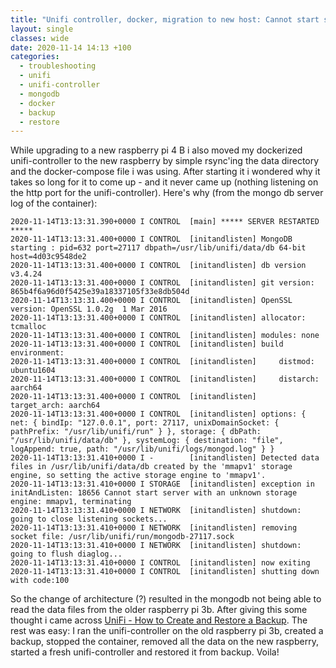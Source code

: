 ```yaml
---
title: "Unifi controller, docker, migration to new host: Cannot start server with an unknown storage engine: mmapv1, terminating"
layout: single
classes: wide
date: 2020-11-14 14:13 +100
categories:
  - troubleshooting
  - unifi
  - unifi-controller
  - mongodb
  - docker
  - backup
  - restore
---
```

While upgrading to a new raspberry pi 4 B i also moved my dockerized unifi-controller to the new raspberry by simple rsync'ing the
data directory and the docker-compose file i was using. After starting it i wondered why it takes so long for it to come up - and it
never came up (nothing listening on the http port for the unifi-controller). Here's why (from the mongo db server log of the container):

```
2020-11-14T13:13:31.390+0000 I CONTROL  [main] ***** SERVER RESTARTED *****
2020-11-14T13:13:31.400+0000 I CONTROL  [initandlisten] MongoDB starting : pid=632 port=27117 dbpath=/usr/lib/unifi/data/db 64-bit host=4d03c9548de2
2020-11-14T13:13:31.400+0000 I CONTROL  [initandlisten] db version v3.4.24
2020-11-14T13:13:31.400+0000 I CONTROL  [initandlisten] git version: 865b4f6a96d0f5425e39a18337105f33e8db504d
2020-11-14T13:13:31.400+0000 I CONTROL  [initandlisten] OpenSSL version: OpenSSL 1.0.2g  1 Mar 2016
2020-11-14T13:13:31.400+0000 I CONTROL  [initandlisten] allocator: tcmalloc
2020-11-14T13:13:31.400+0000 I CONTROL  [initandlisten] modules: none
2020-11-14T13:13:31.400+0000 I CONTROL  [initandlisten] build environment:
2020-11-14T13:13:31.400+0000 I CONTROL  [initandlisten]     distmod: ubuntu1604
2020-11-14T13:13:31.400+0000 I CONTROL  [initandlisten]     distarch: aarch64
2020-11-14T13:13:31.400+0000 I CONTROL  [initandlisten]     target_arch: aarch64
2020-11-14T13:13:31.400+0000 I CONTROL  [initandlisten] options: { net: { bindIp: "127.0.0.1", port: 27117, unixDomainSocket: { pathPrefix: "/usr/lib/unifi/run" } }, storage: { dbPath: "/usr/lib/unifi/data/db" }, systemLog: { destination: "file", logAppend: true, path: "/usr/lib/unifi/logs/mongod.log" } }
2020-11-14T13:13:31.410+0000 I -        [initandlisten] Detected data files in /usr/lib/unifi/data/db created by the 'mmapv1' storage engine, so setting the active storage engine to 'mmapv1'.
2020-11-14T13:13:31.410+0000 I STORAGE  [initandlisten] exception in initAndListen: 18656 Cannot start server with an unknown storage engine: mmapv1, terminating
2020-11-14T13:13:31.410+0000 I NETWORK  [initandlisten] shutdown: going to close listening sockets...
2020-11-14T13:13:31.410+0000 I NETWORK  [initandlisten] removing socket file: /usr/lib/unifi/run/mongodb-27117.sock
2020-11-14T13:13:31.410+0000 I NETWORK  [initandlisten] shutdown: going to flush diaglog...
2020-11-14T13:13:31.410+0000 I CONTROL  [initandlisten] now exiting
2020-11-14T13:13:31.410+0000 I CONTROL  [initandlisten] shutting down with code:100
```

So the change of architecture (?) resulted in the mongodb not being able to read the data files from the older raspberry pi 3b. After giving
this some thought i came across [UniFi - How to Create and Restore a Backup](https://help.ui.com/hc/en-us/articles/204952144-UniFi-How-to-Create-and-Restore-a-Backup). The rest was easy: I ran the unifi-controller on the old raspberry pi 3b, created
a backup, stopped the container, removed all the data on the new raspberry, started a fresh unifi-controller and restored it from backup. Voila!
